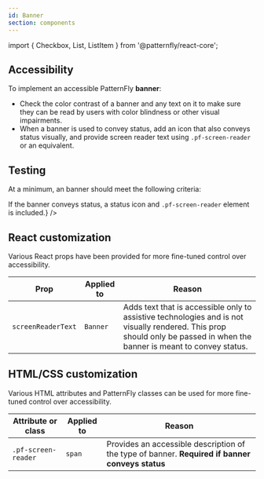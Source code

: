 ```yaml
---
id: Banner
section: components
---
```


import { Checkbox, List, ListItem } from '@patternfly/react-core';

## Accessibility

To implement an accessible PatternFly **banner**:

- Check the color contrast of a banner and any text on it to make sure they can be read by users with color blindness or other visual impairments.
- When a banner is used to convey status, add an icon that also conveys status visually, and provide screen reader text using `.pf-screen-reader` or an equivalent.

## Testing

At a minimum, an banner should meet the following criteria:

<List isPlain>
  <ListItem>
    <Checkbox id="banner-a11y-checkbox-1" label="A user should not be able to focus on the banner with keyboard controls." />
  </ListItem>
  <ListItem>
    <Checkbox id="banner-a11y-checkbox-2" label="A user should be able to have a screen reader describe the contents of the banner, but not focus on or interact with the banner otherwise." />
  </ListItem>
  <ListItem>
    <Checkbox id="banner-a11y-checkbox-3" label={<span>If the banner conveys status, a status icon and <code>.pf-screen-reader</code> element is included.</span>} />
  </ListItem>
</List>

## React customization

Various React props have been provided for more fine-tuned control over accessibility.

| Prop | Applied to | Reason  |
| -- | -- | -- |
|`screenReaderText`| `Banner` | Adds text that is accessible only to assistive technologies and is not visually rendered. This prop should only be passed in when the banner is meant to convey status. |
## HTML/CSS customization

Various HTML attributes and PatternFly classes can be used for more fine-tuned control over accessibility.

| Attribute or class | Applied to | Reason | 
|---|---|---|
| `.pf-screen-reader` | `span` | Provides an accessible description of the type of banner. **Required if banner conveys status** |
